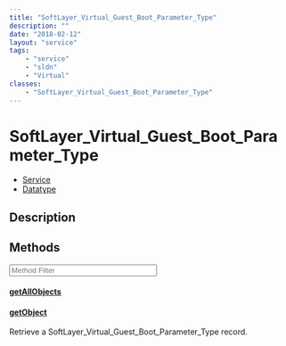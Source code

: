 ```yaml
---
title: "SoftLayer_Virtual_Guest_Boot_Parameter_Type"
description: ""
date: "2018-02-12"
layout: "service"
tags:
    - "service"
    - "sldn"
    - "Virtual"
classes:
    - "SoftLayer_Virtual_Guest_Boot_Parameter_Type"
---
```

# SoftLayer_Virtual_Guest_Boot_Parameter_Type
<div id='service-datatype'>
    <ul id='sldn-reference-tabs'>
    <li id='service'> <a href='/reference/services/SoftLayer_Virtual_Guest_Boot_Parameter_Type' >Service</a></li>    <li id='datatype'> <a href='/reference/datatypes/SoftLayer_Virtual_Guest_Boot_Parameter_Type' >Datatype</a></li>
    </ul>
</div>

## Description






        
<div id="properties" class="content service-content">

## Methods

<div class="view-filters">
    <div class="clearfix">
        <div class="search-input-box">
            <input placeholder="Method Filter" onkeyup="titleSearch(inputId='edit-combine', divId='method-div', elementClass='method-row')" 
                type="text" id="edit-combine" value="" size="30" maxlength="128" class="form-text">
        </div>
    </div>
</div>

<div id="method-div">

<div class="method-row">

#### [getAllObjects](/reference/services/SoftLayer_Virtual_Guest_Boot_Parameter_Type/getAllObjects)


</div>

<div class="method-row">

#### [getObject](/reference/services/SoftLayer_Virtual_Guest_Boot_Parameter_Type/getObject)
Retrieve a SoftLayer_Virtual_Guest_Boot_Parameter_Type record.

</div>
</div>

</div>

